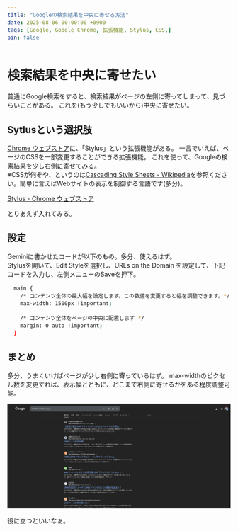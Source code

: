 ```yaml
---
title: "Googleの検索結果を中央に寄せる方法"
date: 2025-08-06 00:00:00 +0900
tags: [Google, Google Chrome, 拡張機能, Stylus, CSS,]
pin: false
---
```


# 検索結果を中央に寄せたい
普通にGoogle検索をすると、検索結果がページの左側に寄ってしまって、見づらいことがある。
これを(もう少しでもいいから)中央に寄せたい。

## Sytlusという選択肢
[Chrome ウェブストア](https://chromewebstore.google.com/)に、「Stylus」という拡張機能がある。
一言でいえば、ページのCSSを一部変更することができる拡張機能。
これを使って、Googleの検索結果を少し右側に寄せてみる。\
※CSSが何ぞや、というのは[Cascading Style Sheets - Wikipedia](https://ja.wikipedia.org/wiki/Cascading_Style_Sheets)を参照ください。簡単に言えばWebサイトの表示を制御する言語です(多分)。

[Stylus - Chrome ウェブストア](https://chromewebstore.google.com/detail/clngdbkpkpeebahjckkjfobafhncgmne?utm_source=item-share-cb)

とりあえず入れてみる。

## 設定
Geminiに書かせたコードが以下のもの。多分、使えるはず。\
Stylusを開いて、Edit Styleを選択し、URLs on the Domain を設定して、下記コードを入力し、左側メニューのSaveを押下。

```bash
  main {
    /* コンテンツ全体の最大幅を設定します。この数値を変更すると幅を調整できます。*/
    max-width: 1500px !important;

    /* コンテンツ全体をページの中央に配置します */
    margin: 0 auto !important;
  }
```

## まとめ
多分、うまくいけばページが少し右側に寄っているはず。
max-widthのピクセル数を変更すれば、表示幅とともに、どこまで右側に寄せるかをある程度調整可能。

![alt text](assets/images/{2395D935-582E-4A81-8FBF-2422122AA401}.png)

役に立つといいなぁ。

